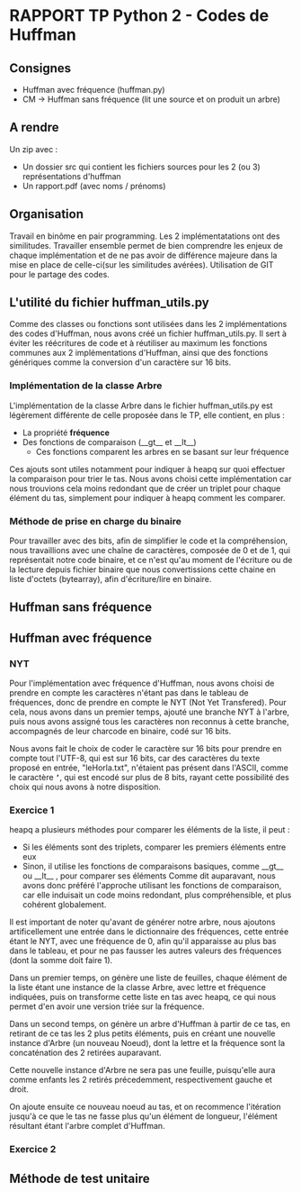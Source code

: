 # RAPPORT TP Python 2 - Codes de Huffman

## Consignes
- Huffman avec fréquence (huffman.py)
- CM -> Huffman sans fréquence (lit une source et on produit un arbre)

## A rendre
Un zip avec :
- Un dossier src qui contient les fichiers sources pour les 2 (ou 3) représentations d'huffman 
- Un rapport.pdf (avec noms / prénoms)

## Organisation

Travail en binôme en pair programming. Les 2 implémentatations ont des similitudes. Travailler ensemble permet de bien comprendre les enjeux de chaque implémentation et de ne pas avoir de différence majeure dans la mise en place de celle-ci(sur les similitudes avérées).
Utilisation de GIT pour le partage des codes.

## L'utilité du fichier huffman_utils.py

Comme des classes ou fonctions sont utilisées dans les 2 implémentations des codes d'Huffman, nous avons créé un fichier huffman_utils.py.
Il sert à éviter les réécritures de code et à réutiliser au maximum les fonctions communes aux 2 implémentations d'Huffman, ainsi que des fonctions génériques comme la conversion d'un caractère sur 16 bits.

### Implémentation de la classe Arbre

L'implémentation de la classe Arbre dans le fichier huffman_utils.py est légèrement différente de celle proposée dans le TP, elle contient, en plus :
- La propriété __fréquence__
- Des fonctions de comparaison (\_\_gt\_\_ et \_\_lt\_\_)
    - Ces fonctions comparent les arbres en se basant sur leur fréquence

Ces ajouts sont utiles notamment pour indiquer à heapq sur quoi effectuer la comparaison pour trier le tas. Nous avons choisi cette implémentation car nous trouvions cela moins redondant que de créer un triplet pour chaque élément du tas, simplement pour indiquer à heapq comment les comparer.

### Méthode de prise en charge du binaire
Pour travailler avec des bits, afin de simplifier le code et la compréhension, nous travaillions avec une chaîne de caractères, composée de 0 et de 1, qui représentait notre code binaire, et ce n'est qu'au  moment de l'écriture ou de la lecture depuis fichier binaire que nous convertissions cette chaine en liste d'octets (bytearray), afin d'écriture/lire en binaire.

## Huffman sans fréquence

## Huffman avec fréquence

### NYT
Pour l'implémentation avec fréquence d'Huffman, nous avons choisi de prendre en compte les caractères n'étant pas dans le tableau de fréquences, donc de prendre en compte le NYT (Not Yet Transfered).
Pour cela, nous avons dans un premier temps, ajouté une branche NYT à l'arbre, puis nous avons assigné tous les caractères non reconnus à cette branche, accompagnés de leur charcode en binaire, codé sur 16 bits.

Nous avons fait le choix de coder le caractère sur 16 bits pour prendre en compte tout l'UTF-8, qui est sur 16 bits, car des caractères du texte proposé en entrée, "leHorla.txt", n'étaient pas présent dans l'ASCII, comme le caractère **`’`**, qui est encodé sur plus de 8 bits, rayant cette possibilité des choix qui nous avons à notre disposition.

### Exercice 1
heapq a plusieurs méthodes pour comparer les éléments de la liste, il peut :
- Si les éléments sont des triplets, comparer les premiers éléments entre eux
- Sinon, il utilise les fonctions de comparaisons basiques, comme \_\_gt\_\_ ou \_\_lt\_\_ , pour comparer ses éléments
Comme dit auparavant, nous avons donc préféré l'approche utilisant les fonctions de comparaison, car elle induisait un code moins redondant, plus compréhensible, et plus cohérent globalement.

Il est important de noter qu'avant de générer notre arbre, nous ajoutons artificellement une entrée dans le dictionnaire des fréquences, cette entrée étant le NYT, avec une fréquence de 0, afin qu'il apparaisse au plus bas dans le tableau, et pour ne pas fausser les autres valeurs des fréquences (dont la somme doit faire 1).

Dans un premier temps, on génère une liste de feuilles, chaque élément de la liste étant une instance de la classe Arbre, avec lettre et fréquence indiquées, puis on transforme cette liste en tas avec heapq, ce qui nous permet d'en avoir une version triée sur la fréquence.

Dans un second temps, on génère un arbre d'Huffman à partir de ce tas, en retirant de ce tas les 2 plus petits éléments, puis en créant une nouvelle instance d'Arbre (un nouveau Noeud), dont la lettre et la fréquence sont la concaténation des 2 retirées auparavant.

Cette nouvelle instance d'Arbre ne sera pas une feuille, puisqu'elle aura comme enfants les 2 retirés précedemment, respectivement gauche et droit.

On ajoute ensuite ce nouveau noeud au tas, et on recommence l'itération jusqu'à ce que le tas ne fasse plus qu'un élément de longueur, l'élément résultant étant l'arbre complet d'Huffman.

### Exercice 2

## Méthode de test unitaire